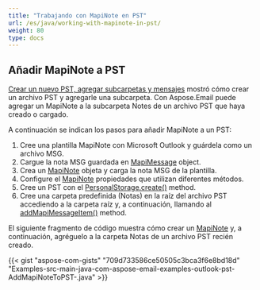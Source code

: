 ```yaml
---
title: "Trabajando con MapiNote en PST"
url: /es/java/working-with-mapinote-in-pst/
weight: 80
type: docs
---
```


## **Añadir MapiNote a PST**

[Crear un nuevo PST, agregar subcarpetas y mensajes](/email/java/create-new-pst-add-sub-folders-and-messages/) mostró cómo crear un archivo PST y agregarle una subcarpeta. Con Aspose.Email puede agregar un MapiNote a la subcarpeta Notes de un archivo PST que haya creado o cargado.

A continuación se indican los pasos para añadir MapiNote a un PST:

1. Cree una plantilla MapiNote con Microsoft Outlook y guárdela como un archivo MSG.
1. Cargue la nota MSG guardada en [MapiMessage](https://reference.aspose.com/email/java/com.aspose.email/mapimessage/) object.
1. Crea un [MapiNote](https://reference.aspose.com/email/java/com.aspose.email/mapinote/) objeta y carga la nota MSG de la plantilla.
1. Configure el [MapiNote](https://reference.aspose.com/email/java/com.aspose.email/mapinote/) propiedades que utilizan diferentes métodos.
2. Cree un PST con el [PersonalStorage.create()](https://reference.aspose.com/email/java/com.aspose.email/personalstorage/#create-java.io.OutputStream-int-) method.
3. Cree una carpeta predefinida (Notas) en la raíz del archivo PST accediendo a la carpeta raíz y, a continuación, llamando al [addMapiMessageItem()](https://reference.aspose.com/email/java/com.aspose.email/folderinfo/#addMapiMessageItem-com.aspose.email.IMapiMessageItem-) method.

El siguiente fragmento de código muestra cómo crear un [MapiNote](https://reference.aspose.com/email/java/com.aspose.email/mapinote/) y, a continuación, agréguelo a la carpeta Notas de un archivo PST recién creado.

{{< gist "aspose-com-gists" "709d733586ce50505c3bca3f6e8bd18d" "Examples-src-main-java-com-aspose-email-examples-outlook-pst-AddMapiNoteToPST-.java" >}}
